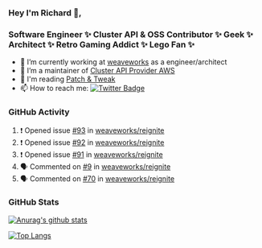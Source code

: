 ### Hey I'm Richard 👋, 

<h3 align="left">Software Engineer ✨ Cluster API & OSS Contributor ✨ Geek ✨ Architect ✨ Retro Gaming Addict ✨ Lego Fan ✨</h3>

- 🔭 I’m currently working at [weaveworks](https://github.com/weaveworks) as a engineer/architect
- 👯 I’m a maintainer of [Cluster API Provider AWS](https://github.com/kubernetes-sigs/cluster-api-provider-aws)
- 💬 I'm reading [Patch & Tweak](https://bjooks.com/products/patch-tweak-exploring-modular-synthesis)
- 📫 How to reach me: [![Twitter Badge](https://img.shields.io/badge/-@fruit_case-00acee?style=flat&logo=Twitter&logoColor=white)](https://twitter.com/intent/follow?screen_name=fruit_case "Follow on Twitter")

### GitHub Activity 

<!--START_SECTION:activity-->
1. ❗️ Opened issue [#93](https://github.com/weaveworks/reignite/issues/93) in [weaveworks/reignite](https://github.com/weaveworks/reignite)
2. ❗️ Opened issue [#92](https://github.com/weaveworks/reignite/issues/92) in [weaveworks/reignite](https://github.com/weaveworks/reignite)
3. ❗️ Opened issue [#91](https://github.com/weaveworks/reignite/issues/91) in [weaveworks/reignite](https://github.com/weaveworks/reignite)
4. 🗣 Commented on [#9](https://github.com/weaveworks/reignite/issues/9) in [weaveworks/reignite](https://github.com/weaveworks/reignite)
5. 🗣 Commented on [#70](https://github.com/weaveworks/reignite/issues/70) in [weaveworks/reignite](https://github.com/weaveworks/reignite)
<!--END_SECTION:activity-->

### GitHub Stats

[![Anurag's github stats](https://github-readme-stats.vercel.app/api?username=richardcase&count_private=true&show_icons=true)](https://github.com/anuraghazra/github-readme-stats)

[![Top Langs](https://github-readme-stats.vercel.app/api/top-langs/?username=richardcase&hide=html&layout=compact)](https://github.com/anuraghazra/github-readme-stats)
